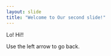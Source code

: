 ```yaml
---
layout: slide
title: "Welcome to Our second slide!"
---
```


Lo!
Hi!!

Use the left arrow to go back.
